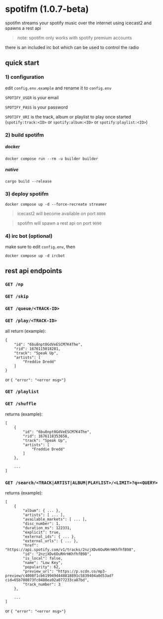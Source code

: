 # spotifm (1.0.7-beta)

spotifm streams your spotify music over the internet using icecast2 and spawns a rest api

> note: spotifm only works with spotify premium accounts

there is an included irc bot which can be used to control the radio

## quick start
### 1) configuration
edit `config.env.example` and rename it to `config.env` 


`SPOTIFY_USER` is your email

`SPOTIFY_PASS` is your password

`SPOTIFY_URI` is the track, album or playlist to play once started (`spotify:track:<ID>` or `spotify:album:<ID>` or `spotify:playlist:<ID>`)

### 2) build spotifm
##### docker
`docker compose run --rm -u builder builder`
##### native
`cargo build --release`

### 3) deploy spotifm
`docker compose up -d --force-recreate streamer`

> icecast2 will become available on port `8000`

> spotifm will spawn a rest api on port `9090`

### 4) irc bot (optional)
make sure to edit `config.env`, then

`docker compose up -d ircbot`

## rest api endpoints
### `GET /np`
### `GET /skip`
### `GET /queue/<TRACK-ID>`
### `GET /play/<TRACK-ID>`
all return (example):
```
{
    "id": "6bu8npt0GdVeESCM7K4The",
    "rid": 1676115018281,
    "track": "Speak Up",
    "artists": [
        "Freddie Dredd"
    ]
}
``` 
or `{ "error": "<error msg>"}`
### `GET /playlist`
### `GET /shuffle`
returns (example):
```
[
    {
        "id": "6bu8npt0GdVeESCM7K4The",
        "rid": 1676118353658,
        "track": "Speak Up",
        "artists": [
            "Freddie Dredd"
        ]
    },

    ...
]
```
### `GET /search/<TRACK|ARTIST|ALBUM|PLAYLIST>/<LIMIT>?q=<QUERY>`
returns (example):
```
[
    {
        "album": { ... },
        "artists": [ ... ],
        "available_markets": [ ... ],
        "disc_number": 1,
        "duration_ms": 122331,
        "explicit": true,
        "external_ids": { ... },
        "external_urls": { ... },
        "href": "https://api.spotify.com/v1/tracks/2nzjXDv6OuRHrHKhfhfB98",
        "id": "2nzjXDv6OuRHrHKhfhfB98",
        "is_local": false,
        "name": "Low Key",
        "popularity": 62,
        "preview_url": "https://p.scdn.co/mp3-preview/c4008f1cb619949d448818891c5839404a0d53ad?cid=65b708073fc0480ea92a077233ca87bd",
        "track_number": 3
    },

    ...
]
```
or `{ "error": "<error msg>"}`
